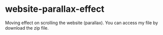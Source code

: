 # website-parallax-effect
Moving effect on scrolling the website (parallax). You can access my file by download the zip file.
